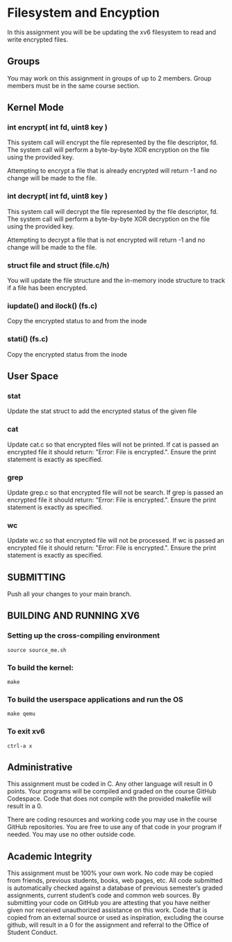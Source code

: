# Filesystem and Encyption
In this assignment you will be be updating the xv6 filesystem to read and write encrypted files. 

## Groups
You may work on this assignment in groups of up to 2 members. Group members must be in the same course section.

## Kernel Mode

### int encrypt(  int fd, uint8 key )
This system call will encrypt the file represented by the file descriptor, fd.  The system call will perform a byte-by-byte XOR encryption on the file using the provided key. 

Attempting to encrypt a file that is already encrypted will return -1 and no change will be made to the file.

### int decrypt(  int fd, uint8 key )
This system call will decrypt the file represented by the file descriptor, fd.  The system call will perform a byte-by-byte XOR decryption on the file using the provided key.  

Attempting to decrypt a file that is not encrypted will return -1 and no change will be made to the file.

### struct file and struct (file.c/h)
You will update the file structure and the in-memory inode structure to track if a file has been encrypted. 

### iupdate() and ilock() (fs.c)
Copy the encrypted status to and from the inode

### stati() (fs.c)
Copy the encrypted status from the inode

## User Space

### stat
Update the stat struct to add the encrypted status of the given file

### cat
Update cat.c so that encrypted files will not be printed. If cat is passed an encrypted file it should return: "Error: File is encrypted.". Ensure the print statement is exactly as specified.

### grep
Update grep.c so that encrypted file will not be search. If grep is passed an encrypted file it should return: "Error: File is encrypted.". Ensure the print statement is exactly as specified.

### wc
Update wc.c so that encrypted file will not be processed. If wc is passed an encrypted file it should return: "Error: File is encrypted.". Ensure the print statement is exactly as specified.


## SUBMITTING

Push all your changes to your main branch.  

## BUILDING AND RUNNING XV6

### Setting up the cross-compiling environment
```
source source_me.sh
```

### To build the kernel:
```
make
```

### To build the userspace applications and run the OS
```
make qemu
```

### To exit xv6
```
ctrl-a x
```

## Administrative

This assignment must be coded in C. Any other language will result in 0 points. Your programs will be compiled and graded on the course GitHub Codespace. Code that does not compile with the provided makefile will result in a 0.

There are coding resources and working code you may use in the course GitHub repositories.  You are free to use any of that code in your program if needed. You may use no other outside code.

## Academic Integrity
This assignment must be 100% your own work. No code may be copied from friends,  previous students, books, web pages, etc. All code submitted is automatically checked 
against a database of previous semester’s graded assignments, current student’s code and common web sources. By submitting your code on GitHub you are attesting that 
you have neither given nor received unauthorized assistance on this work. Code that is copied from an external source or used as inspiration, excluding the 
course github, will result in a 0 for the assignment and referral to the Office of Student Conduct.

